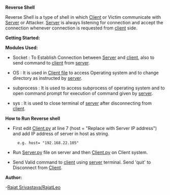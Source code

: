**Reverse Shell**

Reverse Shell is a type of shell in which [Client](https://github.com/RajatLeo/Reverse-Shell/blob/master/Client.py) or Victim communicate with [Server](https://github.com/RajatLeo/Reverse-Shell/blob/master/Server.py) or Attacker. [Server](https://github.com/RajatLeo/Reverse-Shell/blob/master/Server.py) is always listening for connection and accept the connection whenever connection is requested from [client](https://github.com/RajatLeo/Reverse-Shell/blob/master/Client.py) side.

**Getting Started:**

 **Modules Used:**
    
- Socket : To Establish  Connection between [Server](https://github.com/RajatLeo/Reverse-Shell/blob/master/Server.py) and [client](https://github.com/RajatLeo/Reverse-Shell/blob/master/Client.py), also to send command to [client](https://github.com/RajatLeo/Reverse-Shell/blob/master/Client.py) from [server](https://github.com/RajatLeo/Reverse-Shell/blob/master/Server.py).
    
- OS : It is used in [Client file](https://github.com/RajatLeo/Reverse-Shell/blob/master/Client.py) to access Operating system and to change directory as instructed by [server](https://github.com/RajatLeo/Reverse-Shell/blob/master/Server.py).
    
- subprocess : It is used to access subprocess of operating system and to open command prompt for execution of command given by [server](https://github.com/RajatLeo/Reverse-Shell/blob/master/Server.py).
    
- sys : It is used to close terminal of [server](https://github.com/RajatLeo/Reverse-Shell/blob/master/Server.py) after disconnecting from [client](https://github.com/RajatLeo/Reverse-Shell/blob/master/Client.py).


**How to Run Reverse shell**

- First edit [Client.py](https://github.com/RajatLeo/Reverse-Shell/blob/master/Client.py) at line 7 (host = "Replace with Server IP address") and add IP address of server in host as string. 
  
        e.g. host= "192.168.22.105"

- Run [Server.py](https://github.com/RajatLeo/Reverse-Shell/blob/master/Server.py) file on server and then [Client.py](https://github.com/RajatLeo/Reverse-Shell/blob/master/Client.py) on Client system.

- Send Valid command to [client](https://github.com/RajatLeo/Reverse-Shell/blob/master/Client.py) using [server](https://github.com/RajatLeo/Reverse-Shell/blob/master/Server.py) terminal. Send 'quit' to Disconnect from [Client](https://github.com/RajatLeo/Reverse-Shell/blob/master/Client.py).


**Author:**

-[Rajat Srivastava/RajatLeo](https://github.com/RajatLeo)
